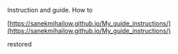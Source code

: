 Instruction and guide. How to

[https://sanekmihailow.github.io/My_guide_instructions/](https://sanekmihailow.github.io/My_guide_instructions/)

restored

